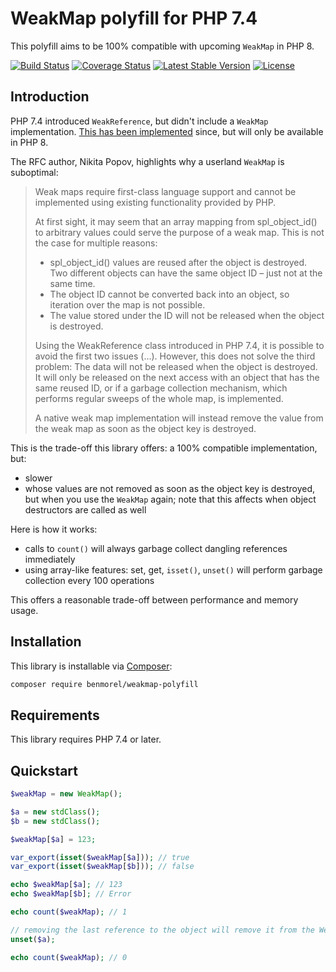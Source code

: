 # WeakMap polyfill for PHP 7.4

This polyfill aims to be 100% compatible with upcoming `WeakMap` in PHP 8.

[![Build Status](https://travis-ci.com/BenMorel/weakmap-polyfill.svg?branch=master)](https://travis-ci.com/BenMorel/weakmap-polyfill)
[![Coverage Status](https://coveralls.io/repos/github/BenMorel/weakmap-polyfill/badge.svg?branch=master)](https://coveralls.io/github/BenMorel/weakmap-polyfill?branch=master)
[![Latest Stable Version](https://poser.pugx.org/benmorel/weakmap-polyfill/v/stable)](https://packagist.org/packages/benmorel/weakmap-polyfill)
[![License](https://img.shields.io/badge/license-MIT-blue.svg)](http://opensource.org/licenses/MIT)

## Introduction

PHP 7.4 introduced `WeakReference`, but didn't include a `WeakMap` implementation. [This has been implemented](https://wiki.php.net/rfc/weak_maps) since, but will only be available in PHP 8.

The RFC author, Nikita Popov, highlights why a userland `WeakMap` is suboptimal:

> Weak maps require first-class language support and cannot be implemented using existing functionality provided by PHP.
> 
> At first sight, it may seem that an array mapping from spl_object_id() to arbitrary values could serve the purpose of a weak map. This is not the case for multiple reasons:
> 
> - spl_object_id() values are reused after the object is destroyed. Two different objects can have the same object ID – just not at the same time.
> - The object ID cannot be converted back into an object, so iteration over the map is not possible.
> - The value stored under the ID will not be released when the object is destroyed.
>
> Using the WeakReference class introduced in PHP 7.4, it is possible to avoid the first two issues (…). However, this does not solve the third problem:
> The data will not be released when the object is destroyed. It will only be released on the next access with an object that has the same reused ID,
> or if a garbage collection mechanism, which performs regular sweeps of the whole map, is implemented.
> 
> A native weak map implementation will instead remove the value from the weak map as soon as the object key is destroyed.

This is the trade-off this library offers: a 100% compatible implementation, but:

- slower
- whose values are not removed as soon as the object key is destroyed, but when you use the `WeakMap` again; note that
  this affects when object destructors are called as well

Here is how it works:

- calls to `count()` will always garbage collect dangling references immediately
- using array-like features: set, get, `isset()`, `unset()` will perform garbage collection every 100 operations

This offers a reasonable trade-off between performance and memory usage.

## Installation

This library is installable via [Composer](https://getcomposer.org/):

```bash
composer require benmorel/weakmap-polyfill
```

## Requirements

This library requires PHP 7.4 or later.

## Quickstart

```php
$weakMap = new WeakMap();

$a = new stdClass();
$b = new stdClass();

$weakMap[$a] = 123;

var_export(isset($weakMap[$a])); // true
var_export(isset($weakMap[$b])); // false

echo $weakMap[$a]; // 123
echo $weakMap[$b]; // Error

echo count($weakMap); // 1

// removing the last reference to the object will remove it from the WeakMap
unset($a);

echo count($weakMap); // 0
```
